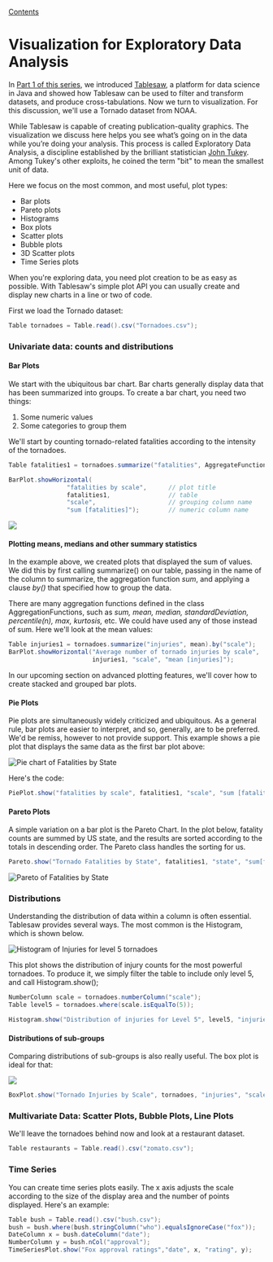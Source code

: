 [Contents](https://jtablesaw.github.io/tablesaw/userguide/toc)

# Visualization for Exploratory Data Analysis

In [Part 1 of this series](https://dzone.com/articles/learn-data-science-with-java-and-tablesaw), we introduced [Tablesaw](https://github.com/jtablesaw/tablesaw), a platform for data science in Java and showed how Tablesaw can be used to filter and transform datasets, and produce cross-tabulations. Now we turn to visualization. For this discussion, we'll use a Tornado dataset from NOAA.

While Tablesaw is capable of creating publication-quality graphics. The visualization we discuss here helps you see what’s going on in the data while you’re doing your analysis. This process is called Exploratory Data Analysis, a discipline established by the brilliant statistician [John Tukey](https://en.wikipedia.org/wiki/John_Tukey). Among Tukey's other exploits, he coined the term "bit" to mean the smallest unit of data. 

Here we focus on the most common, and most useful, plot types:

- Bar plots
- Pareto plots
- Histograms
- Box plots
- Scatter plots
- Bubble plots
- 3D Scatter plots
- Time Series plots

When you're exploring data, you need plot creation to be as easy as possible. With Tablesaw's simple plot API you can usually create and display new charts in a line or two of code. 

First we load the Tornado dataset: 

```java
Table tornadoes = Table.read().csv("Tornadoes.csv");
```

### Univariate data: counts and distributions

#### Bar Plots

We start with the ubiquitous bar chart. Bar charts generally display data that has been summarized into groups. To create a bar chart, you need two things:

1. Some numeric values
2. Some categories to group them

We'll start by counting tornado-related fatalities according to the intensity of the tornadoes. 

```Java
Table fatalities1 = tornadoes.summarize("fatalities", AggregateFunctions.sum).by("scale");

BarPlot.showHorizontal(
                "fatalities by scale",		// plot title
                fatalities1,				// table
                "scale",					// grouping column name
                "sum [fatalities]");		// numeric column name
```

![](https://jtablesaw.github.io/tablesaw/userguide/images/eda/fatalities_by_scale.png)

#### Plotting means, medians and other summary statistics

In the example above, we created plots that displayed the sum of values. We did this by first calling summarize() on our table, passing in the name of the column to summarize, the aggregation function *sum*, and applying a clause *by()* that specified how to group the data.

There are many aggregation functions defined in the class AggregationFunctions, such as *sum, mean, median, standardDeviation, percentile(n), max, kurtosis,* etc. We could have used any of those instead of sum. Here we'll look at the mean values:

```java
Table injuries1 = tornadoes.summarize("injuries", mean).by("scale");
BarPlot.showHorizontal("Average number of tornado injuries by scale", 
                       injuries1, "scale", "mean [injuries]");
```

In our upcoming section on advanced plotting features, we'll cover how to create stacked and grouped bar plots. 

#### Pie Plots

Pie plots are simultaneously widely criticized and ubiquitous. As a general rule, bar plots are easier to interpret, and so, generally, are to be preferred. We'd be remiss, however to not provide support. This example shows a pie plot that displays the same data as the first bar plot above:

![Pie chart of Fatalities by State](https://jtablesaw.github.io/tablesaw/userguide/images/eda/pie.png)

Here's the code:

```java
PiePlot.show("fatalities by scale", fatalities1, "scale", "sum [fatalities]"); 
```

#### Pareto Plots

A simple variation on a bar plot is the Pareto Chart. In the plot below, fatality counts are summed by US state, and the results are sorted according to the totals in descending order. The Pareto class handles the sorting for us.  

```Java
Pareto.show("Tornado Fatalities by State", fatalities1, "state", "sum[fatalities]");
```

![Pareto of Fatalities by State](https://jtablesaw.github.io/tablesaw/userguide/images/eda/tornado_pareto.png)

### Distributions

Understanding the distribution of data within a column is often essential. Tablesaw provides several ways.  The most common is the Histogram, which is shown below.

![Histogram of Injuries for level 5 tornadoes](https://jtablesaw.github.io/tablesaw/userguide/images/eda/histogram.png)

This plot shows the distribution of injury counts for the most powerful tornadoes. To produce it, we simply filter the table to include only level 5, and call Histogram.show();

```Java
NumberColumn scale = tornadoes.numberColumn("scale");
Table level5 = tornadoes.where(scale.isEqualTo(5));

Histogram.show("Distribution of injuries for Level 5", level5, "injuries");
```

#### Distributions of sub-groups

Comparing distributions of sub-groups is also really useful.  The box plot is ideal for that:  

![](https://jtablesaw.github.io/tablesaw/userguide/images/eda/tornado_box.png)



```java
BoxPlot.show("Tornado Injuries by Scale", tornadoes, "injuries", "scale");
```

### Multivariate Data: Scatter Plots, Bubble Plots, Line Plots

We'll leave the tornadoes behind now and look at a restaurant dataset.

```Java
Table restaurants = Table.read().csv("zomato.csv");
```

### Time Series

You can create time series plots easily. The x axis adjusts the scale according to the size of the display area and the number of points displayed. Here's an example:





```Java
Table bush = Table.read().csv("bush.csv");
bush = bush.where(bush.stringColumn("who").equalsIgnoreCase("fox"));
DateColumn x = bush.dateColumn("date");
NumberColumn y = bush.nCol("approval");
TimeSeriesPlot.show("Fox approval ratings","date", x, "rating", y);
```

